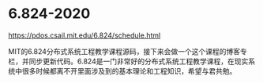 # 6.824-2020
https://pdos.csail.mit.edu/6.824/schedule.html

MIT的6.824分布式系统工程教学课程源码，接下来会做一个这个课程的博客专栏，并同步更新代码。6.824是一门非常好的分布式系统工程教学课程，在现实系统中很多时候都离不开里面涉及到的基本理论和工程知识，希望与君共勉。
